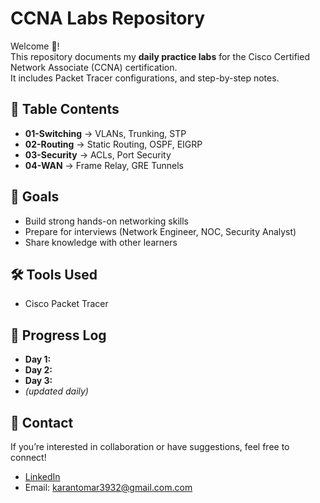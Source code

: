 # CCNA Labs Repository

Welcome 👋!  
This repository documents my **daily practice labs** for the Cisco Certified Network Associate (CCNA) certification.  
It includes Packet Tracer configurations, and step-by-step notes.

## 📂 Table Contents
- **01-Switching** → VLANs, Trunking, STP
- **02-Routing** → Static Routing, OSPF, EIGRP
- **03-Security** → ACLs, Port Security
- **04-WAN** → Frame Relay, GRE Tunnels

## 🚀 Goals
- Build strong hands-on networking skills  
- Prepare for interviews (Network Engineer, NOC, Security Analyst)  
- Share knowledge with other learners  

## 🛠 Tools Used
- Cisco Packet Tracer  


## 📅 Progress Log
- **Day 1:**
- **Day 2:**
- **Day 3:**
- *(updated daily)*  

## 📧 Contact
If you’re interested in collaboration or have suggestions, feel free to connect!  
- [LinkedIn](https://www.linkedin.com/in/karan-tomar16/)  
- Email: karantomar3932@gmail.com.com
